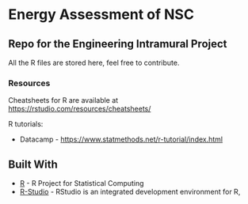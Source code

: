 # Energy Assessment of NSC

## Repo for the Engineering Intramural Project

All the R files are stored here, feel free to contribute.   

### Resources
Cheatsheets for R are available at https://rstudio.com/resources/cheatsheets/

R tutorials: 
 * Datacamp - https://www.statmethods.net/r-tutorial/index.html
 

## Built With

* [R](https://www.r-project.org/) - R Project for Statistical Computing
* [R-Studio](https://rstudio.com//) - RStudio is an integrated development environment for R,

